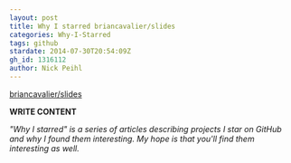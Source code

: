 ```yaml
---
layout: post
title: Why I starred briancavalier/slides
categories: Why-I-Starred
tags: github
stardate: 2014-07-30T20:54:09Z
gh_id: 1316112
author: Nick Peihl
---
```


[briancavalier/slides](https://github.com/briancavalier/slides)

**WRITE CONTENT**

*"Why I starred" is a series of articles describing projects I star on GitHub and why I found them interesting. My hope is that you'll find them interesting as well.*

